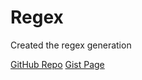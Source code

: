 # Regex

Created the regex generation 

[GitHub Repo](https://github.com/awalkosz/Regex)
[Gist Page](https://gist.github.com/awalkosz/5792880bbf8ac0650fc095411603dd53)
